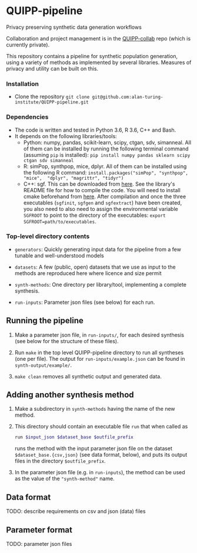 # QUIPP-pipeline
Privacy preserving synthetic data generation workflows

Collaboration and project management is in the
[QUIPP-collab](https://github.com/alan-turing-institute/QUIPP-collab)
repo (which is currently private).

This repository contains a pipeline for synthetic population
generation, using a variety of methods as implemented by several
libraries.  Measures of privacy and utility can be built on this.

### Installation
- Clone the repository `git clone
  git@github.com:alan-turing-institute/QUIPP-pipeline.git`

### Dependencies
- The code is written and tested in Python 3.6, R 3.6, C++ and Bash. 
- It depends on the following libraries/tools:
  - Python: numpy, pandas, scikit-learn, scipy, ctgan, sdv, simanneal. 
  All of them can be installed by running the following terminal command
  (assuming `pip` is installed):
  `pip install numpy pandas sklearn scipy ctgan sdv simanneal`
  - R: simPop, synthpop, mice, dplyr. All of them can be installed using
  the following R command: `install.packages("simPop", "synthpop", "mice", 
  "dplyr", "magrittr", "tidyr")`
  - C++: sgf. This can be downloaded from [here](https://vbinds.ch/node/69).
  See the library's README file for how to compile the code. You will need
  to install cmake beforehand from [here](https://cmake.org/download/).
  After compilation and once the three executables (`sgfinit`, `sgfgen` and
  `sgfextract`) have been created, you also need to also need to assign the 
  environmental variable `SGFROOT` to point to the directory of the executables:
  `export SGFROOT=path/to/executables`.
 
### Top-level directory contents

 - `generators`: Quickly generating input data for the pipeline from a
   few tunable and well-understood models

 - `datasets`: A few (public, open) datasets that we use as input to
   the methods are reproduced here where licence and size permit

 - `synth-methods`: One directory per library/tool, implementing a
   complete synthesis.

 - `run-inputs`: Parameter json files (see below) for each run.


## Running the pipeline

1. Make a parameter json file, in `run-inputs/`, for each desired
   synthesis (see below for the structure of these files).

2. Run `make` in the top level QUIPP-pipeline directory to run all
   syntheses (one per file).  The output for `run-inputs/example.json`
   can be found in `synth-output/example/`.

3. `make clean` removes all synthetic output and generated data.


## Adding another synthesis method

1. Make a subdirectory in `synth-methods` having the name of the new
   method.

2. This directory should contain an executable file `run` that when
   called as

   ```bash
   run $input_json $dataset_base $outfile_prefix
   ```

   runs the method with the input parameter json file on the dataset
   `$dataset_base.{csv,json}` (see data format, below), and puts its
   output files in the directory `$outfile_prefix`.

3. In the parameter json file (e.g. in `run-inputs`), the method can
   be used as the value of the `"synth-method"` name.


## Data format

TODO: describe requirements on csv and json (data) files

## Parameter format

TODO: parameter json files
